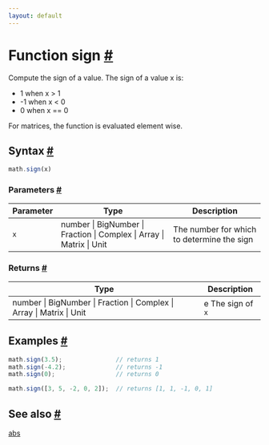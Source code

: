 ```yaml
---
layout: default
---
```


<h1 id="function-sign">Function sign <a href="#function-sign" title="Permalink">#</a></h1>

Compute the sign of a value. The sign of a value x is:

-  1 when x > 1
- -1 when x < 0
-  0 when x == 0

For matrices, the function is evaluated element wise.


<h2 id="syntax">Syntax <a href="#syntax" title="Permalink">#</a></h2>

```js
math.sign(x)
```

<h3 id="parameters">Parameters <a href="#parameters" title="Permalink">#</a></h3>

Parameter | Type | Description
--------- | ---- | -----------
`x` | number &#124; BigNumber &#124; Fraction &#124; Complex &#124; Array &#124; Matrix &#124; Unit |  The number for which to determine the sign

<h3 id="returns">Returns <a href="#returns" title="Permalink">#</a></h3>

Type | Description
---- | -----------
number &#124; BigNumber &#124; Fraction &#124; Complex &#124; Array &#124; Matrix &#124; Unit | e The sign of `x`


<h2 id="examples">Examples <a href="#examples" title="Permalink">#</a></h2>

```js
math.sign(3.5);               // returns 1
math.sign(-4.2);              // returns -1
math.sign(0);                 // returns 0

math.sign([3, 5, -2, 0, 2]);  // returns [1, 1, -1, 0, 1]
```


<h2 id="see-also">See also <a href="#see-also" title="Permalink">#</a></h2>

[abs](abs.html)


<!-- Note: This file is automatically generated from source code comments. Changes made in this file will be overridden. -->
